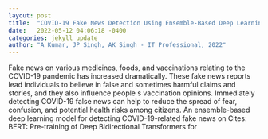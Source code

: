 ```yaml
---
layout: post
title:  "COVID-19 Fake News Detection Using Ensemble-Based Deep Learning Model"
date:   2022-05-12 04:06:18 -0400
categories: jekyll update
author: "A Kumar, JP Singh, AK Singh - IT Professional, 2022"
---
```

Fake news on various medicines, foods, and vaccinations relating to the COVID-19 pandemic has increased dramatically. These fake news reports lead individuals to believe in false and sometimes harmful claims and stories, and they also influence people s vaccination opinions. Immediately detecting COVID-19 false news can help to reduce the spread of fear, confusion, and potential health risks among citizens. An ensemble-based deep learning model for detecting COVID-19-related fake news on Cites: BERT: Pre-training of Deep Bidirectional Transformers for